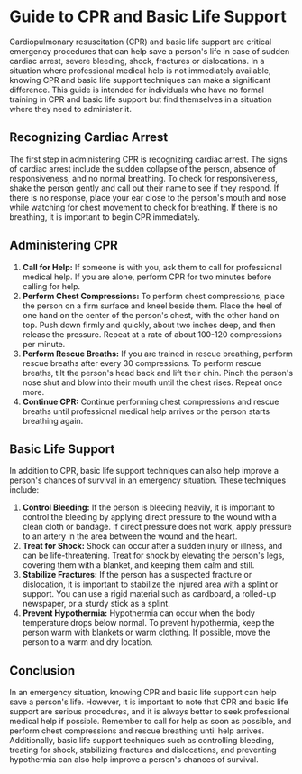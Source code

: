 # Guide to CPR and Basic Life Support

Cardiopulmonary resuscitation (CPR) and basic life support are critical emergency procedures that can help save a person's life in case of sudden cardiac arrest, severe bleeding, shock, fractures or dislocations. In a situation where professional medical help is not immediately available, knowing CPR and basic life support techniques can make a significant difference. This guide is intended for individuals who have no formal training in CPR and basic life support but find themselves in a situation where they need to administer it.

## Recognizing Cardiac Arrest

The first step in administering CPR is recognizing cardiac arrest. The signs of cardiac arrest include the sudden collapse of the person, absence of responsiveness, and no normal breathing. To check for responsiveness, shake the person gently and call out their name to see if they respond. If there is no response, place your ear close to the person's mouth and nose while watching for chest movement to check for breathing. If there is no breathing, it is important to begin CPR immediately.

## Administering CPR

1. **Call for Help:** If someone is with you, ask them to call for professional medical help. If you are alone, perform CPR for two minutes before calling for help.
2. **Perform Chest Compressions:** To perform chest compressions, place the person on a firm surface and kneel beside them. Place the heel of one hand on the center of the person's chest, with the other hand on top. Push down firmly and quickly, about two inches deep, and then release the pressure. Repeat at a rate of about 100-120 compressions per minute.
3. **Perform Rescue Breaths:** If you are trained in rescue breathing, perform rescue breaths after every 30 compressions. To perform rescue breaths, tilt the person's head back and lift their chin. Pinch the person's nose shut and blow into their mouth until the chest rises. Repeat once more.
4. **Continue CPR:** Continue performing chest compressions and rescue breaths until professional medical help arrives or the person starts breathing again.

## Basic Life Support

In addition to CPR, basic life support techniques can also help improve a person's chances of survival in an emergency situation. These techniques include:

1. **Control Bleeding:** If the person is bleeding heavily, it is important to control the bleeding by applying direct pressure to the wound with a clean cloth or bandage. If direct pressure does not work, apply pressure to an artery in the area between the wound and the heart.
2. **Treat for Shock:** Shock can occur after a sudden injury or illness, and can be life-threatening. Treat for shock by elevating the person's legs, covering them with a blanket, and keeping them calm and still.
3. **Stabilize Fractures:** If the person has a suspected fracture or dislocation, it is important to stabilize the injured area with a splint or support. You can use a rigid material such as cardboard, a rolled-up newspaper, or a sturdy stick as a splint.
4. **Prevent Hypothermia:** Hypothermia can occur when the body temperature drops below normal. To prevent hypothermia, keep the person warm with blankets or warm clothing. If possible, move the person to a warm and dry location.

## Conclusion

In an emergency situation, knowing CPR and basic life support can help save a person's life. However, it is important to note that CPR and basic life support are serious procedures, and it is always better to seek professional medical help if possible. Remember to call for help as soon as possible, and perform chest compressions and rescue breathing until help arrives. Additionally, basic life support techniques such as controlling bleeding, treating for shock, stabilizing fractures and dislocations, and preventing hypothermia can also help improve a person's chances of survival.
